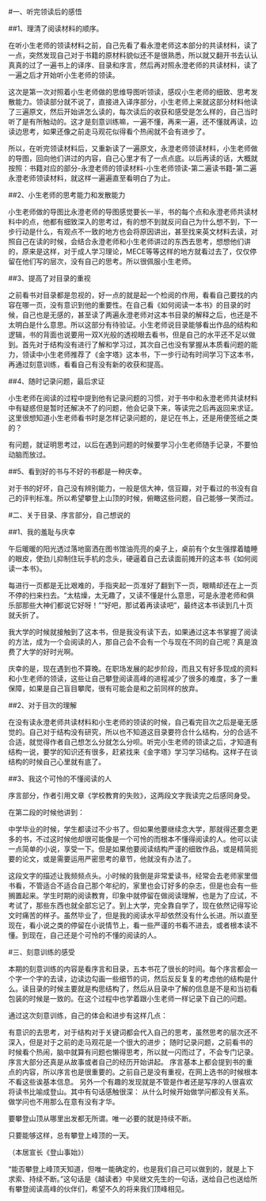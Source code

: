 #一、听完领读后的感悟

##1、理清了阅读材料的顺序。

在听小生老师的领读材料之前，自己先看了看永澄老师这本部分的共读材料，读了一点，突然发现自己对于书籍的原材料貌似还不是很熟悉，所以就又翻开书去认认真真的过了一遍书上的译序、目录和序言，然后再对照永澄老师的共读材料，读了一遍之后才开始听小生老师的领读。

这次是第一次对照着小生老师做的思维导图听领读，感叹小生老师的细致、思考发散能力。领读部分就不说了，直接进入译序部分，小生老师上来就这部分材料他读了三遍原文，然后开始讲怎么读的，每次读后的收获和感受是怎么样的，自己当时听了是有所触动的。这才是刻意训练嘛，一遍不懂，再来一遍，还不懂就再读，边读边思考，如果还像之前走马观花似得看个热闹就不会有进步了。

所以，在听完领读材料后，又重新读了一遍原文，永澄老师领读材料，小生老师做的导图，回向他们讲过的内容，自己心里才有了一点点底。以后再读的话，大概就按照：书籍对应的部分-永澄老师的领读材料-小生老师领读-第二遍读书籍-第二遍永澄老师领读材料，就这样一遍遍直至看明白了为止。

##2、小生老师的思考能力和发散能力

小生老师做的导图比永澄老师的导图感觉要长一半，书的每个点和永澄老师共读材料中的点，他都有细致深入的思考过，有的想不到就反问自己为什么想不到，下一步行动是什么，有观点不一致的地方也会将原因讲出，甚至找来英文材料去读，对照自己在读的时候，会结合永澄老师和小生老师讲过的东西去思考，想想他们讲的，原来是这样，对于成人学习理论，MECE等等这样的地方就看过去了，仅仅停留在他们写的层次，没有自己的思考。所以很佩服小生老师。

##3、提高了对目录的重视

之前看书对目录都是忽视的，好一点的就是起一个检阅的作用，看看自己要找的内容在哪一页，没有意识到他的重要性。在自己看《如何阅读一本书》的目录的时候，自己也是无感的，甚至读了两遍永澄老师对这本书目录的解释之后，也还是不太明白是什么意思。所以这部分有待验证。小生老师说目录能够看出作品的结构和逻辑，书的背面也说要用一双X光般的透视眼去看书，但是自己的水平还不足以做到。首先对于结构没有进行了解和学习过，其次自己也没有掌握从本质看问题的能力，领读中小生老师推荐了《金字塔》这本书，下一步行动有时间学习下这本书， 再通过刻意训练，看看自己有没有新的收获和提高。

##4、随时记录问题，最后求证

小生老师在阅读的过程中提到他有记录问题的习惯，对于书中和永澄老师共读材料中有疑惑但是暂时还解决不了的问题，他会记录下来，等读完之后再返回来求证。这里很想知道小生老师看书时是怎样记录问题的，是记在书上，还是用便签纸之类的？

有问题，就证明思考过，以后在遇到问题的时候要学习小生老师随手记录，不要怕动脑而放过。

##5、看到好的书与不好的书都是一种庆幸。

对于书的好坏，自己没有辨别能力，一般是信大神，信豆瓣，对于看过的书没有自己的评判标准。所以希望攀登上山顶的时候，俯瞰这些问题，自己能够一笑而过。

#二、关于目录、序言部分，自己想说的

##1、我的羞耻与庆幸

午后暖暖的阳光透过落地窗洒在图书馆油亮亮的桌子上，桌前有个女生强撑着瞌睡的眼皮，使劲儿抑制住玩手机的念头，硬逼着自己去读面前摊开的这本书《如何阅读一本书》。

每进行一页都是无比艰难的，手指夹起一页准好了翻到下一页，眼睛却还在上一页不停的扫来扫去。“太枯燥，太无趣了，又读不懂是什么意思，可是永澄老师和俱乐部那些大神们都说它好呀！”“好吧，那试着再读读吧”，最终这本书读到几十页就夭折了。

我大学的时候就接触到了这本书，但是我没有读下去，如果通过这本书掌握了阅读的方法，成为一个会阅读的人，那自己会不会有一个与现在不同的自己呢？真是浪费了大学的好时光啊。

庆幸的是，现在遇到也不算晚。在职场发展的起步阶段，而且又有好多现成的资料和小生老师的领读，这些让自己攀登阅读高峰的进程减少了很多的难度，多了一重保障，如果是自己盲目攀爬，很有可能会是和之前同样的放弃。

##2、对于目次的理解

在没有读永澄老师共读材料和小生老师的领读的时候，自己看完目次之后是毫无感觉的。自己对于结构没有研究，所以也不知道这目录要符合什么结构，分的合适不合适，就觉得作者自己想怎么分就怎么分呗。听完小生老师的领读之后，才知道有结构一说，要学的知识还有很多，赶紧找来《金字塔》学习学习结构。这样子在谈结构的时候自己心里就有底了。

##3、我这个可怜的不懂阅读的人

序言部分，作者引用文章《学校教育的失败》，这两段文字我读完之后感同身受。

在第二段的时候他讲到：

中学毕业的时候，学生都读过不少书了。但如果他要继续念大学，那就得还要念更多的书，不过这时候他却很可能像是一个可怜的而根本不懂得阅读的人。他可以读一点简单的小说，享受一下。但是如果他要阅读结构严谨的细致作品，或是精简扼要的论文，或是需要运用严密思考的章节，他就没有办法了。

这段文字的描述让我频频点头。小时候的我倒是非常爱读书，经常会去老师家里借书看，不管适合不适合自己那个年纪的，家里也会订好多的杂志，但是也会有一些搁置起来。学生时期的阅读教育，印象中就停留在做阅读理解，也是为了应试，不考试了，那些东西也就全部忘记了。到上大学，完全靠自学了，现在依然记得写论文时痛苦的样子。虽然毕业了，但是我的阅读水平却依然没有什么长进。所以直至现在，看小说之类的停留在小说情节上，看一些严谨的书看不进去，或者根本读不懂。到现在，自己还是个可怜的不懂的阅读的人。

#三、刻意训练的感受

本期的刻意训练的内容是看序言和目录，五本书花了很长的时间。每个序言都会一个字一个字的去读，边读边勾画一些细节的词，然后反反复复的考虑他的结构是什么。读目录的时候主要就是构思结构了，然后从目录中了解的信息是不是和当初看包装的时候是一致的。在这个过程中也学着跟小生老师一样记录下自己的问题。

通过这次刻意训练，自己的体会和进步有这样几点：

有意识的去思考，对于结构对于关键词都会代入自己的思考，虽然思考的层次还不深入，但是对于之前的走马观花是一个很大的进步；
随时记录问题，之前看书的时候看个热闹，脑中就算有问题也懒得思考，所以就一闪而过了，不会专门记录。
序言大部分还真是从故事或者自己的经历开始讲起。
序言基本上都会提到书的重点的内容，所以序言也是很重要的。之前自己是没有重视，在网上选书的时候根本不看这些诶基本信息。
另外一个有趣的发现就是不管是作者还是写序的人很喜欢将读书比喻成登山。其中有句话感触很深：
从什么时候开始做学问都没有关系。做学问也不用那么在意有没有才华。

要攀登山顶从哪里出发都无所谓。唯一必要的就是持续不断。

只要能够这样，总有攀登上峰顶的一天。

（本居宣长《登山事始》）

“能否攀登上峰顶天知道，但唯一能确定的，也是我们自己可以做到的，就是上下求索、持续不断。”这句话是《越读者》中吴继文先生的一句话，送给自己也送给所有攀登阅读高峰的伙伴们，希望不久的将来我们顶峰相见。